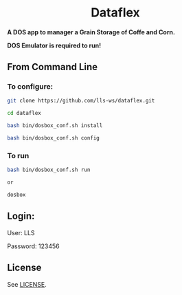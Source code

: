 <h1 align="center">
  Dataflex
</h1>

<h4 align="left">
  A DOS app to manager a Grain Storage of Coffe and Corn.
  
  DOS Emulator is required to run!
</h4>


## From Command Line

### To configure:

```bash
git clone https://github.com/lls-ws/dataflex.git

cd dataflex

bash bin/dosbox_conf.sh install

bash bin/dosbox_conf.sh config

```


### To run

```bash
bash bin/dosbox_conf.sh run

or

dosbox

```

## Login:

User: LLS

Password: 123456


## License

See [LICENSE](LICENSE).
